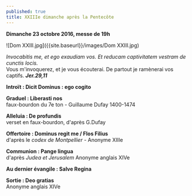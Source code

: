 ```yaml
---
published: true
title: XXIIIe dimanche après la Pentecôte
---
```

**Dimanche 23 octobre 2016, messe de 19h**  

![Dom XXIII.jpg]({{site.baseurl}}/images/Dom XXIII.jpg)

*Invocabitis me, et ego exaudiam vos. Et reducam captivitatem vestram de cunctis locis.*  
Vous m'invoquerez, et je vous écouterai. De partout je ramènerai vos captifs. ***Jer.29,11***

**Introït : Dicit Dominus : ego cogito**

**Graduel : Liberasti nos**  
faux-bourdon du 7e ton - Guillaume Dufay 1400-1474

**Alleluia : De profundis**  
verset en faux-bourdon, d'après G.Dufay

**Offertoire : Dominus regit me / Flos Filius**  
d'après le *codex de Montpellier* - Anonyme XIIIe

**Communion : Pange lingua**  
d'après *Judea et Jerusalem* Anonyme anglais XIVe

**Au dernier évangile : Salve Regina**

**Sortie : Deo gratias**  
Anonyme anglais XIVe

